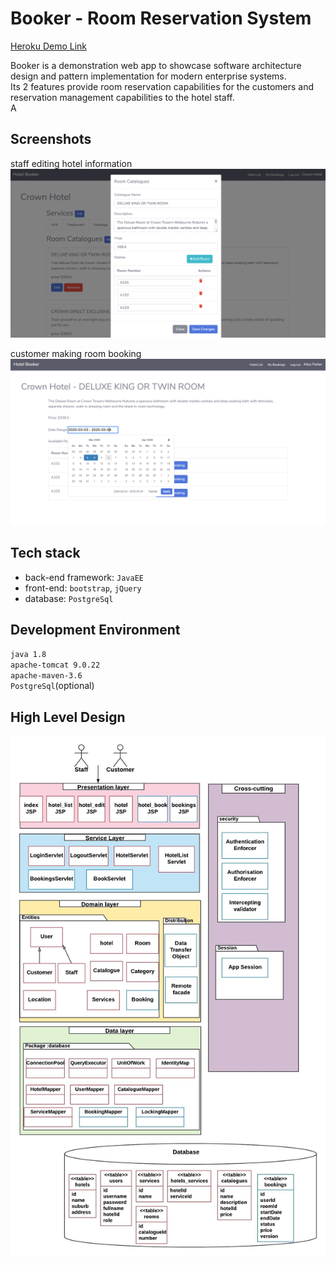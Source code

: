 # Booker - Room Reservation System
[Heroku Demo Link](https://hotel-booker.herokuapp.com/)

Booker is a demonstration web app to showcase software architecture design and pattern implementation for modern enterprise systems.  
Its 2 features provide room reservation capabilities for the customers and reservation management capabilities to the hotel staff.   
A

## Screenshots
staff editing hotel information
![hotel](./screenshots/edit-hotel.png)  
  
customer making room booking
![booking](./screenshots/booking.png)

## Tech stack
* back-end framework: `JavaEE`
* front-end: `bootstrap`, `jQuery`
* database: `PostgreSql`

## Development Environment
 `java 1.8`  
 `apache-tomcat 9.0.22`  
 `apache-maven-3.6`  
 `PostgreSql`(optional)  

## High Level Design
![HLD](./diagrams/high-level-design.jpeg)
